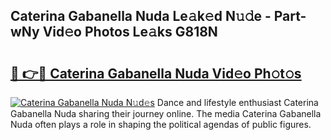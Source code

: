 ## Caterina Gabanella Nuda Le𝚊k𝚎d N𝚞𝚍e - Part-wNy Vid𝚎o Photos Le𝚊ks G818N

# <h2><a href="http://fbdyhxv.evod.top/?m=Caterina+Gabanella+Nuda">🔗 👉🔴 Caterina Gabanella Nuda Vid𝚎o Ph𝚘t𝚘s</a></h2>

[![Caterina Gabanella Nuda N𝚞d𝚎s](https://i.imgur.com/8V9OHl7.gif)](http://fbdyhxv.evod.top/?m=Caterina+Gabanella+Nuda)
Dance and lifestyle enthusiast Caterina Gabanella Nuda sharing their journey online. The media Caterina Gabanella Nuda often plays a role in shaping the political agendas of public figures. 
